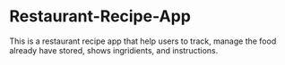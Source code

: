 # Restaurant-Recipe-App
This is a restaurant recipe app that help users to track, manage the food already have stored, shows ingridients, and instructions.
